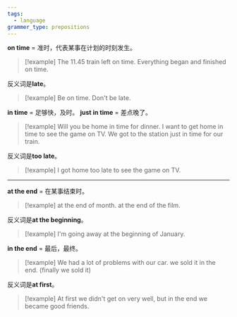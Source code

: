 ```yaml
---
tags:
  - language
grammer_type: prepositions
---
```

**on time** = 准时，代表某事在计划的时刻发生。

> [!example]
> The 11.45 train left on time.
> Everything began and finished on time.

反义词是**late**。

> [!example]
> Be on time. Don't be late.

**in time** = 足够快，及时。
**just in time** = 差点晚了。

> [!example]
> Will you be home in time for dinner.
> I want to get home in time to see the game on TV.
> We got to the station just in time for our train.

反义词是**too late**。

> [!example]
> I got home too late to see the game on TV.

---

**at the end** = 在某事结束时。

> [!example]
> at the end of month.
> at the end of the film.

反义词是**at the beginning**。

> [!example]
> I'm going away at the beginning of January.

**in the end** = 最后，最终。

> [!example]
> We had a lot of problems with our car. we sold it in the end. (finally we sold it)

反义词是**at first**。

> [!example]
> At first we didn't get on very well, but in the end we became good friends.
